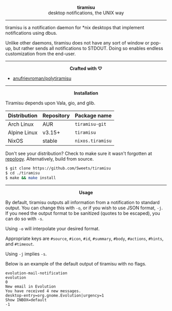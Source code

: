 <p align="center">
  <b>tiramisu</b><br/>
  desktop notifications, the UNIX way
</p>

---

tiramisu is a notification daemon for \*nix desktops that implement notifications using dbus.

Unlike other daemons, tiramisu does not have any sort of window or pop-up, but rather sends all notifications to STDOUT. Doing so enables endless customization from the end-user.

---

<p align="center">
  <b>Crafted with ♡</b>
</p>

- [anufrievroman/polytiramisu](https://github.com/anufrievroman/polytiramisu)

---

<p align="center">
  <b>Installation</b>
</p>

Tiramisu depends upon Vala, gio, and glib.

|Distribution|Repository|Package name|
|-|-|-|
|Arch Linux|AUR|`tiramisu-git`|
|Alpine Linux|v3.15+|`tiramisu`|
|NixOS|stable|`nixos.tiramisu`|

Don't see your distribution? Check to make sure it wasn't forgotten at [repology](https://repology.org/projects/?search=tiramisu).
Alternatively, build from source.

```sh
$ git clone https://github.com/Sweets/tiramisu
$ cd ./tiramisu
$ make && make install
```

---

<p align="center">
  <b>Usage</b>
</p>

By default, tiramisu outputs all information from a notification to standard output. You can change this with `-o`, or if you wish to use JSON format, `-j`. If you need the output format to be sanitized (quotes to be escaped), you can do so with `-s`.

Using `-o` will interpolate your desired format.

Appropriate keys are `#source`, `#icon`, `#id`, `#summary`, `#body`, `#actions`, `#hints`, and `#timeout`. 

Using `-j` implies `-s`.

Below is an example of the default output of tiramisu with no flags.

```
evolution-mail-notification
evolution
0
New email in Evolution
You have received 4 new messages.
desktop-entry=org.gnome.Evolution|urgency=1
Show INBOX=default
-1
```
